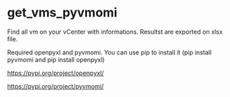 # get_vms_pyvmomi
Find all vm on your vCenter with informations. 
Resultst are exported on xlsx file. 

Required openpyxl and  pyvmomi. 
You can use pip to install it (pip install pyvmomi and pip install openpyxl)

https://pypi.org/project/openpyxl/

https://pypi.org/project/pyvmomi/
